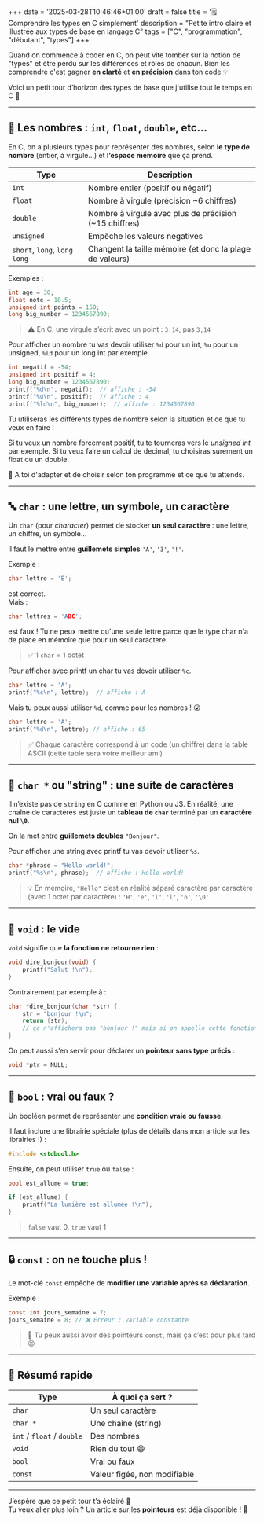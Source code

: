 +++
date = '2025-03-28T10:46:46+01:00'
draft = false
title = '🗒️ Comprendre les types en C simplement'
description = "Petite intro claire et illustrée aux types de base en langage C"
tags = ["C", "programmation", "débutant", "types"]
+++

Quand on commence à coder en C, on peut vite tomber sur la notion de "types" et être perdu sur les différences et rôles de chacun. Bien les comprendre c'est gagner **en clarté** et **en précision** dans ton code 💡

Voici un petit tour d’horizon des types de base que j'utilise tout le temps en C 🧵

---

## 🔢 Les nombres : `int`, `float`, `double`, etc...

En C, on a plusieurs types pour représenter des nombres, selon **le type de nombre** (entier, à virgule…) et **l’espace mémoire** que ça prend.

| Type        | Description |
|-------------|-------------|
| `int`       | Nombre entier (positif ou négatif) |
| `float`     | Nombre à virgule (précision ~6 chiffres) |
| `double`    | Nombre à virgule avec plus de précision (~15 chiffres) |
| `unsigned`  | Empêche les valeurs négatives |
| `short`, `long`, `long long` | Changent la taille mémoire (et donc la plage de valeurs) |

Exemples :
```c
int age = 30;
float note = 18.5;
unsigned int points = 150;
long big_number = 1234567890;
```

> ⚠️ En C, une virgule s’écrit avec un point : `3.14`, pas `3,14`

Pour afficher un nombre tu vas devoir utiliser `%d` pour un int, `%u` pour un unsigned, `%ld` pour un long int par exemple.
```c
int negatif = -54;
unsigned int positif = 4;
long big_number = 1234567890;  
printf("%d\n", negatif);  // affiche : -54
printf("%u\n", positif);  // affiche : 4
printf("%ld\n", big_number);  // affiche : 1234567890
```

Tu utiliseras les différents types de nombre selon la situation et ce que tu veux en faire !  

Si tu veux un nombre forcement positif, tu te tourneras vers le *unsigned int* par exemple.
Si tu veux faire un calcul de decimal, tu choisiras surement un float ou un double.

💭 A toi d'adapter et de choisir selon ton programme et ce que tu attends.

---  

## 🔤 `char` : une lettre, un symbole, un caractère

Un `char` (pour *character*) permet de stocker **un seul caractère** : une lettre, un chiffre, un symbole...

Il faut le mettre entre **guillemets simples** `'A'`, `'3'`, `'!'`.

Exemple :
```c
char lettre = 'E';
```
est correct.  
Mais :
```c
char lettres = 'ABC';
```
est faux ! Tu ne peux mettre qu'une seule lettre parce que le type char n'a de place en mémoire que pour un seul caractere.

> ✅ 1 `char` = 1 octet  

Pour afficher avec printf un char tu vas devoir utiliser `%c`.
```c
char lettre = 'A';
printf("%c\n", lettre);  // affiche : A
```

Mais tu peux aussi utiliser `%d`, comme pour les nombres ! 😮
```c
char lettre = 'A';
printf("%d\n", lettre); // affiche : 65
```  

> ✅ Chaque caractère correspond à un code (un chiffre) dans la table ASCII (cette table sera votre meilleur ami)

---

## 🧵 `char *` ou "string" : une suite de caractères

Il n’existe pas de `string` en C comme en Python ou JS. En réalité, une chaîne de caractères est juste un **tableau de `char`** terminé par un **caractère nul `\0`**.

On la met entre **guillemets doubles** `"Bonjour"`.  

Pour afficher une string avec printf tu vas devoir utiliser `%s`.
```c
char *phrase = "Hello world!";
printf("%s\n", phrase);  // affiche : Hello world!
```

> 💡 En mémoire, `"Hello"` c’est en réalité séparé caractère par caractère (avec 1 octet par caractère) : `'H'`, `'e'`, `'l'`, `'l'`, `'o'`, `'\0'`


---

## 🚫 `void` : le vide

`void` signifie que **la fonction ne retourne rien** :

```c
void dire_bonjour(void) {
    printf("Salut !\n");
}
```

Contrairement par exemple à :  
```c
char *dire_bonjour(char *str) {
    str = "bonjour !\n";
    return (str);
    // ça n'affichera pas "bonjour !" mais si on appelle cette fonction ailleurs on pourra l'afficher
}
```

On peut aussi s’en servir pour déclarer un **pointeur sans type précis** :
```c
void *ptr = NULL;
```

---

## 🔁 `bool` : vrai ou faux ?

Un booléen permet de représenter une **condition vraie ou fausse**.

Il faut inclure une librairie spéciale (plus de détails dans mon article sur les librairies !) :
```c
#include <stdbool.h>
```

Ensuite, on peut utiliser `true` ou `false` :
```c
bool est_allume = true;

if (est_allume) {
    printf("La lumière est allumée !\n");
}
```

> `false` vaut 0, `true` vaut 1

---

## 🔒 `const` : on ne touche plus !

Le mot-clé `const` empêche de **modifier une variable après sa déclaration**.

Exemple :
```c
const int jours_semaine = 7;
jours_semaine = 8; // ❌ Erreur : variable constante
```

> 🧠 Tu peux aussi avoir des pointeurs `const`, mais ça c’est pour plus tard 😉

---

## 🧠 Résumé rapide

| Type     | À quoi ça sert ? |
|----------|------------------|
| `char`   | Un seul caractère |
| `char *` | Une chaîne (string) |
| `int` / `float` / `double` | Des nombres |
| `void`   | Rien du tout 😄 |
| `bool`   | Vrai ou faux |
| `const`  | Valeur figée, non modifiable |

---

J’espère que ce petit tour t’a éclairé 🔦  
Tu veux aller plus loin ? Un article sur les **pointeurs** est déjà disponible ! 🔗
